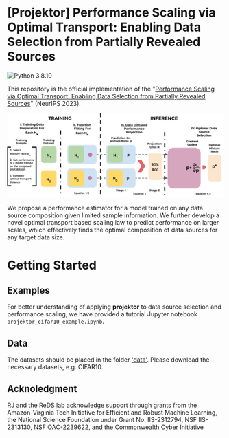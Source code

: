 # [Projektor] Performance Scaling via Optimal Transport: Enabling Data Selection from Partially Revealed Sources
![Python 3.8.10](https://img.shields.io/badge/python-3.8.10-DodgerBlue.svg?style=plastic)

This repository is the official implementation of the "[Performance Scaling via Optimal Transport: Enabling Data Selection from Partially Revealed Sources](https://arxiv.org/abs/2307.02460)" (NeurIPS 2023). 


![projektor](pipeline_projektor.png)


We propose a performance estimator for a model trained on any data source composition given limited sample information.
We further develop a novel optimal transport based scaling law to predict performance on larger scales, which effectively finds the optimal composition of data sources for
any target data size.





# Getting Started

                        
## Examples

For better understanding of applying **projektor** to data source selection and performance scaling, we have provided a tutorial Jupyter notebook `projektor_cifar10_example.ipynb`.

## Data

The datasets should be placed in the folder ['data'](data).
Please download the necessary datasets, e.g. CIFAR10.


## Acknoledgment

RJ and the ReDS lab acknowledge support through grants from the Amazon-Virginia Tech Initiative
for Efficient and Robust Machine Learning, the National Science Foundation under Grant No.
IIS-2312794, NSF IIS-2313130, NSF OAC-2239622, and the Commonwealth Cyber Initiative

